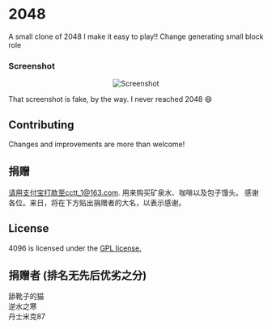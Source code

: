 # 2048
A small clone of 2048
I make it easy to play!! Change generating small block role

### Screenshot

<p align="center">
  <img src="http://pictures.gabrielecirulli.com/2048-20140309-234100.png" alt="Screenshot"/>
</p>

That screenshot is fake, by the way. I never reached 2048 :smile:

## Contributing
Changes and improvements are more than welcome! 

## 捐赠
请用支付宝打款至cctt_1@163.com. 用来购买矿泉水、咖啡以及包子馒头。 感谢各位。来日，将在下方贴出捐赠者的大名，以表示感谢。

## License
4096 is licensed under the [GPL license.](https://github.com/chillyc/4096/LICENSE)

## 捐赠者 (排名无先后优劣之分)
舔靴子的猫         
逆水之寒         
丹士米克87          
